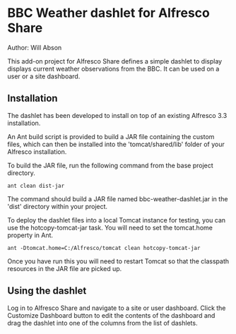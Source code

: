 BBC Weather dashlet for Alfresco Share
======================================

Author: Will Abson

This add-on project for Alfresco Share defines a simple dashlet to display 
displays current weather observations from the BBC. It can be used on a 
user or a site dashboard.

Installation
------------

The dashlet has been developed to install on top of an existing Alfresco
3.3 installation.

An Ant build script is provided to build a JAR file containing the 
custom files, which can then be installed into the 'tomcat/shared/lib' folder 
of your Alfresco installation.

To build the JAR file, run the following command from the base project 
directory.

    ant clean dist-jar

The command should build a JAR file named bbc-weather-dashlet.jar
in the 'dist' directory within your project.

To deploy the dashlet files into a local Tomcat instance for testing, you can 
use the hotcopy-tomcat-jar task. You will need to set the tomcat.home
property in Ant.

    ant -Dtomcat.home=C:/Alfresco/tomcat clean hotcopy-tomcat-jar
    
Once you have run this you will need to restart Tomcat so that the classpath 
resources in the JAR file are picked up.

Using the dashlet
-----------------

Log in to Alfresco Share and navigate to a site or user dashboard. Click the 
Customize Dashboard button to edit the contents of the dashboard and drag 
the dashlet into one of the columns from the list of dashlets.